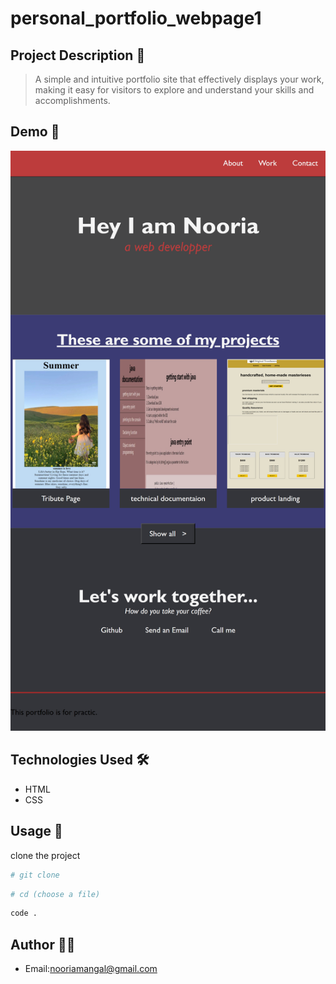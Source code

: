 # personal_portfolio_webpage1

## Project Description 📝

> A simple and intuitive portfolio site that effectively displays your work, making it easy for visitors to explore and understand your skills and accomplishments.

## Demo 📸

![picture](./images/portfolio.png)

## Technologies Used 🛠️

- HTML
- CSS

## Usage 🎯

clone the project 

```bash
# git clone
```

```bash
# cd (choose a file)
```

```bash
code .
```

## Author 👩‍💻

- Email:nooriamangal@gmail.com
